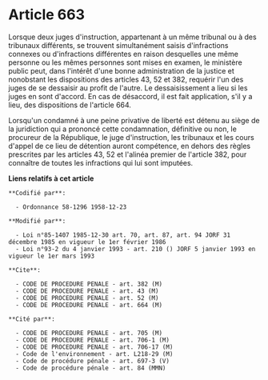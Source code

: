 # Article 663

Lorsque deux juges d'instruction, appartenant à un même tribunal ou à des tribunaux différents, se trouvent simultanément
saisis d'infractions connexes ou d'infractions différentes en raison desquelles une même personne ou les mêmes personnes sont
mises en examen, le ministère public peut, dans l'intérêt d'une bonne administration de la justice et nonobstant les
dispositions des articles 43, 52 et 382, requérir l'un des juges de se dessaisir au profit de l'autre. Le dessaisissement a
lieu si les juges en sont d'accord. En cas de désaccord, il est fait application, s'il y a lieu, des dispositions de
l'article 664.

Lorsqu'un condamné à une peine privative de liberté est détenu au siège de la juridiction qui a prononcé cette condamnation,
définitive ou non, le procureur de la République, le juge d'instruction, les tribunaux et les cours d'appel de ce lieu de
détention auront compétence, en dehors des règles prescrites par les articles 43, 52 et l'alinéa premier de l'article 382,
pour connaître de toutes les infractions qui lui sont imputées.

**Liens relatifs à cet article**

	**Codifié par**:

	  - Ordonnance 58-1296 1958-12-23

	**Modifié par**:

	  - Loi n°85-1407 1985-12-30 art. 70, art. 87, art. 94 JORF 31 décembre 1985 en vigueur le 1er février 1986
	  - Loi n°93-2 du 4 janvier 1993 - art. 210 () JORF 5 janvier 1993 en vigueur le 1er mars 1993

	**Cite**:

	  - CODE DE PROCEDURE PENALE - art. 382 (M)
	  - CODE DE PROCEDURE PENALE - art. 43 (M)
	  - CODE DE PROCEDURE PENALE - art. 52 (M)
	  - CODE DE PROCEDURE PENALE - art. 664 (M)

	**Cité par**:

	  - CODE DE PROCEDURE PENALE - art. 705 (M)
	  - CODE DE PROCEDURE PENALE - art. 706-1 (M)
	  - CODE DE PROCEDURE PENALE - art. 706-17 (M)
	  - Code de l'environnement - art. L218-29 (M)
	  - Code de procédure pénale - art. 697-3 (V)
	  - Code de procédure pénale - art. 84 (MMN)
